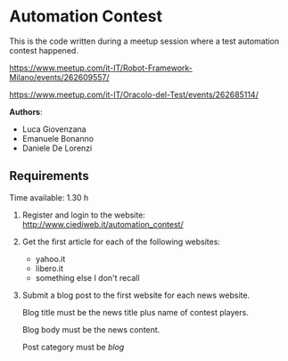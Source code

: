 # Automation Contest

This is the code written during a meetup session where a test automation contest happened.

https://www.meetup.com/it-IT/Robot-Framework-Milano/events/262609557/

https://www.meetup.com/it-IT/Oracolo-del-Test/events/262685114/

**Authors**:
- Luca Giovenzana
- Emanuele Bonanno
- Daniele De Lorenzi

## Requirements

Time available: 1.30 h

1) Register and login to the website: http://www.ciediweb.it/automation_contest/

2) Get the first article for each of the following websites:

    - yahoo.it
    - libero.it
    - something else I don't recall

3) Submit a blog post to the first website for each news website.

    Blog title must be the news title plus name of contest players.

    Blog body must be the news content.
    
    Post category must be *blog*
